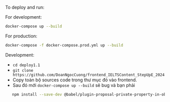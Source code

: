 
To deploy and run:

For development:
```bash
docker-compose up --build
```

For production:
```bash
docker-compose -f docker-compose.prod.yml up --build
```



Development:
- `cd deploy1.1`
- `git clone https://github.com/DoanNgocCuong/frontend_IELTSContent_StepUpE_2024`
- Copy toàn bộ sources code trong thư mục đó vào frontend. 
- Sau đó mới `docker-compose up --build`
sẽ bug và bạn phải 

```bash
   npm install --save-dev @babel/plugin-proposal-private-property-in-object
```

